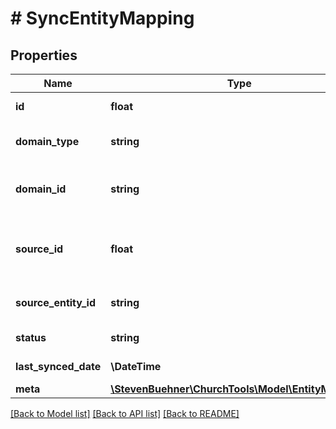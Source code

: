 # # SyncEntityMapping

## Properties

Name | Type | Description | Notes
------------ | ------------- | ------------- | -------------
**id** | **float** | ID of Entity Mapping | [optional]
**domain_type** | **string** | ChurchTools Domain Type | [optional]
**domain_id** | **string** | ChurchTools Internal Domain Identifier | [optional]
**source_id** | **float** | Id of Source System Registered in ChurchTools | [optional]
**source_entity_id** | **string** | Source Entity&#39;s Identifier | [optional]
**status** | **string** | Status of Relationship | [optional]
**last_synced_date** | **\DateTime** | Date of Last Sync | [optional]
**meta** | [**\StevenBuehner\ChurchTools\Model\EntityMetaData**](EntityMetaData.md) |  | [optional]

[[Back to Model list]](../../README.md#models) [[Back to API list]](../../README.md#endpoints) [[Back to README]](../../README.md)
